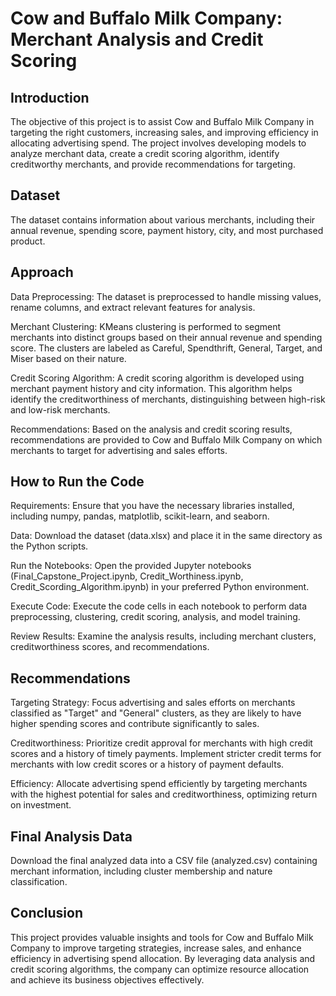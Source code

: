 # Cow and Buffalo Milk Company: Merchant Analysis and Credit Scoring

## Introduction

The objective of this project is to assist Cow and Buffalo Milk Company in targeting the right customers, increasing sales, and improving efficiency in allocating advertising spend. 
The project involves developing models to analyze merchant data, create a credit scoring algorithm, identify creditworthy merchants, and provide recommendations for targeting.

## Dataset
The dataset contains information about various merchants, including their annual revenue, spending score, payment history, city, and most purchased product.

## Approach

Data Preprocessing: The dataset is preprocessed to handle missing values, rename columns, and extract relevant features for analysis.

Merchant Clustering: KMeans clustering is performed to segment merchants into distinct groups based on their annual revenue and spending score. The clusters are labeled as Careful, Spendthrift, General, Target, and Miser based on their nature.

Credit Scoring Algorithm: A credit scoring algorithm is developed using merchant payment history and city information. This algorithm helps identify the creditworthiness of merchants, distinguishing between high-risk and low-risk merchants.

Recommendations: Based on the analysis and credit scoring results, recommendations are provided to Cow and Buffalo Milk Company on which merchants to target for advertising and sales efforts.

## How to Run the Code

Requirements: Ensure that you have the necessary libraries installed, including numpy, pandas, matplotlib, scikit-learn, and seaborn.

Data: Download the dataset (data.xlsx) and place it in the same directory as the Python scripts.

Run the Notebooks: Open the provided Jupyter notebooks (Final_Capstone_Project.ipynb, Credit_Worthiness.ipynb, Credit_Scording_Algorithm.ipynb) in your preferred Python environment.

Execute Code: Execute the code cells in each notebook to perform data preprocessing, clustering, credit scoring, analysis, and model training.

Review Results: Examine the analysis results, including merchant clusters, creditworthiness scores, and recommendations.


## Recommendations

Targeting Strategy: Focus advertising and sales efforts on merchants classified as "Target" and "General" clusters, as they are likely to have higher spending scores and contribute significantly to sales.

Creditworthiness: Prioritize credit approval for merchants with high credit scores and a history of timely payments. Implement stricter credit terms for merchants with low credit scores or a history of payment defaults.

Efficiency: Allocate advertising spend efficiently by targeting merchants with the highest potential for sales and creditworthiness, optimizing return on investment.


## Final Analysis Data

Download the final analyzed data into a CSV file (analyzed.csv) containing merchant information, including cluster membership and nature classification.

## Conclusion

This project provides valuable insights and tools for Cow and Buffalo Milk Company to improve targeting strategies, increase sales, and enhance efficiency in advertising spend allocation. By leveraging data analysis and credit scoring algorithms, the company can optimize resource allocation and achieve its business objectives effectively.
